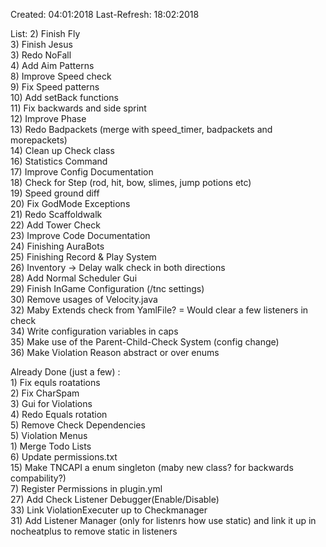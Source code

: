 Created: 04:01:2018
Last-Refresh: 18:02:2018

List:
    2) Finish Fly<br>
    3) Finish Jesus<br>
    3) Redo NoFall<br>
    4) Add Aim Patterns<br>
    8) Improve Speed check<br>
    9) Fix Speed patterns<br>
    10) Add setBack functions<br>
    11) Fix backwards and side sprint<br>
    12) Improve Phase<br>
    13) Redo Badpackets (merge with speed_timer, badpackets and morepackets)<br>
    14) Clean up Check class<br>
    16) Statistics Command<br>
    17) Improve Config Documentation<br>
    18) Check for Step (rod, hit, bow, slimes, jump potions etc)<br>
    19) Speed ground diff<br>
    20) Fix GodMode Exceptions<br>
    21) Redo Scaffoldwalk<br>
    22) Add Tower Check<br>
    23) Improve Code Documentation<br>
    24) Finishing AuraBots<br>
    25) Finishing Record & Play System<br>
    26) Inventory -> Delay walk check in both directions<br>
    28) Add Normal Scheduler Gui<br>
    29) Finish InGame Configuration (/tnc settings)<br>
    30) Remove usages of Velocity.java<br>
    32) Maby Extends check from YamlFile? = Would clear a few listeners in check<br>
    34) Write configuration variables in caps<br>
    35) Make use of the Parent-Child-Check System (config change)<br>
    36) Make Violation Reason abstract or over enums<br>

Already Done (just a few) :<br>
    1) Fix equls roatations<br>
    2) Fix CharSpam<br>
    3) Gui for Violations<br>
    4) Redo Equals rotation<br>
    5) Remove Check Dependencies<br>
    5) Violation Menus<br>
    1) Merge Todo Lists<br>
    6) Update permissions.txt<br>
    15) Make TNCAPI a enum singleton (maby new class? for backwards compability?)<br>
    7) Register Permissions in plugin.yml<br>
    27) Add Check Listener Debugger(Enable/Disable)<br>
    33) Link ViolationExecuter up to Checkmanager<br>
    31) Add Listener Manager (only for listenrs how use static) and link it up in nocheatplus to remove static in listeners<br>
